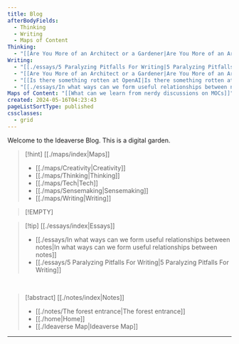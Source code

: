 ```yaml
---
title: Blog
afterBodyFields:
  - Thinking
  - Writing
  - Maps of Content
Thinking:
  - "[[Are You More of an Architect or a Gardener|Are You More of an Architect or a Gardener]]"
Writing:
  - "[[./essays/5 Paralyzing Pitfalls For Writing|5 Paralyzing Pitfalls For Writing]]"
  - "[[Are You More of an Architect or a Gardener|Are You More of an Architect or a Gardener]]"
  - "[[Is there something rotten at OpenAI|Is there something rotten at OpenAI]]"
  - "[[./essays/In what ways can we form useful relationships between notes|In what ways can we form useful relationships between notes]]"
Maps of Content: "[[What can we learn from nerdy discussions on MOCs]]"
created: 2024-05-16T04:23:43
pageListSortType: published
cssclasses:
  - grid
---
```

Welcome to the Ideaverse Blog. This is a digital garden.

> [!hint] [[./maps/index|Maps]]
> - [[./maps/Creativity|Creativity]]
> - [[./maps/Thinking|Thinking]]
> - [[./maps/Tech|Tech]]
> - [[./maps/Sensemaking|Sensemaking]]
> - [[./maps/Writing|Writing]]

> [!EMPTY] 

> [!tip] [[./essays/index|Essays]]
> - [[./essays/In what ways can we form useful relationships between notes|In what ways can we form useful relationships between notes]]
> - [[./essays/5 Paralyzing Pitfalls For Writing|5 Paralyzing Pitfalls For Writing]]

<br/>

> [!abstract] [[./notes/index|Notes]]
> - [[./notes/The forest entrance|The forest entrance]]
> - [[./home|Home]]
> - [[./Ideaverse Map|Ideaverse Map]]

---

